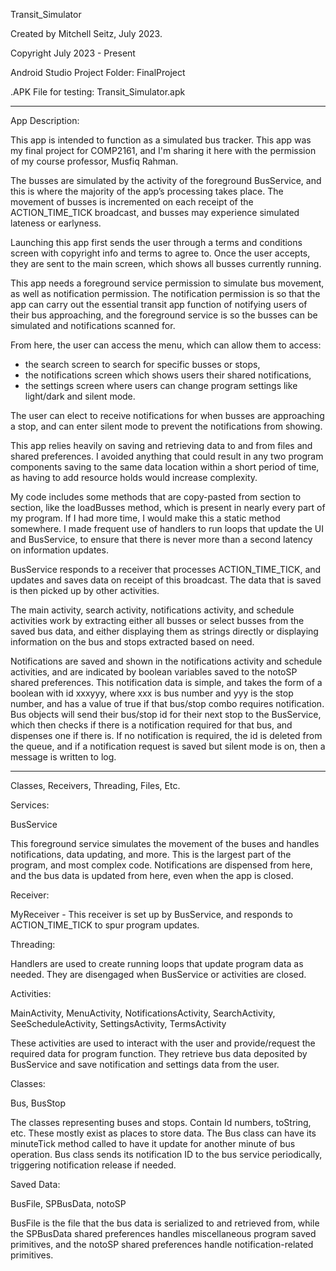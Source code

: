 Transit_Simulator 

Created by Mitchell Seitz, July 2023.

Copyright July 2023 - Present

Android Studio Project Folder: FinalProject

.APK File for testing: Transit_Simulator.apk
__________________________________________________________________________
App Description: 

This app is intended to function as a simulated bus tracker. This app was
my final project for COMP2161, and I'm sharing it here with the permission 
of my course professor, Musfiq Rahman.

The busses are simulated by the activity of the foreground BusService, and 
this is where the majority of the app’s processing takes place. The movement 
of busses is incremented on each receipt of the ACTION_TIME_TICK broadcast, 
and busses may experience simulated lateness or earlyness. 

Launching this app first sends the user through a terms and conditions screen 
with copyright info and terms to agree to. Once the user accepts, they are 
sent to the main screen, which shows all busses currently running. 

This app needs a foreground service permission to simulate bus movement, as 
well as notification permission. The notification permission is so that the 
app can carry out the essential transit app function of notifying users of 
their bus approaching, and the foreground service is so the busses can be 
simulated and notifications scanned for. 

From here, the user can access the menu, which can allow them to access: 
- the search screen to search for specific busses or stops,
- the notifications screen which shows users their shared notifications,
- the settings screen where users can change program settings like light/dark
  and silent mode.

The user can elect to receive notifications for when busses are approaching a 
stop, and can enter silent mode to prevent the notifications from showing. 

This app relies heavily on saving and retrieving data to and from files and 
shared preferences. I avoided anything that could result in any two program 
components saving to the same data location within a short period of time, 
as having to add resource holds would increase complexity. 

My code includes some methods that are  copy-pasted from section to section, 
like the loadBusses method, which is present in nearly every part of my program. 
If I had more time, I would make this a static method somewhere. I made frequent 
use of handlers to run loops that update the UI and BusService, to ensure that 
there is never more than a second latency on information updates. 

BusService responds to a receiver that processes ACTION_TIME_TICK, and updates and 
saves data on receipt of this broadcast. The data that is saved is then picked up by
other activities. 

The main activity, search activity, notifications activity, and schedule activities 
work by extracting either all busses or select busses from the saved bus data, and 
either displaying them as strings directly or displaying information on the bus and 
stops extracted based on need. 

Notifications are saved and shown in the notifications activity and schedule activities, 
and are indicated by boolean variables saved to the notoSP shared preferences. This 
notification data is simple, and takes the form of a boolean with id xxxyyy, where xxx 
is bus number and yyy is the stop number, and has a value of true if that bus/stop combo 
requires notification. Bus objects will send their bus/stop id for their next stop to the 
BusService, which then checks if there is a notification required for that bus, and 
dispenses one if there is. If no notification is required, the id is deleted from the 
queue, and if a notification request is saved but silent mode is on, then a message is 
written to log. 
__________________________________________________________________________________________

Classes, Receivers, Threading, Files, Etc.

Services: 

  BusService 
  
  This foreground service simulates the movement of the buses and handles 
  notifications, data updating, and more. This is the largest part of the program, and 
  most complex code. Notifications are dispensed from here, and the bus data is updated 
  from here, even when the app is closed.

Receiver: 

  MyReceiver - This receiver is set up by BusService, and responds to ACTION_TIME_TICK 
  to spur program updates. 

Threading: 

  Handlers are used to create running loops that update program data as needed. 
  They are disengaged when BusService or activities are closed.

Activities: 

  MainActivity, MenuActivity, NotificationsActivity, SearchActivity, SeeScheduleActivity, 
  SettingsActivity, TermsActivity 

  These activities are used to interact with the user and provide/request the required data 
  for program function. They retrieve bus data deposited by BusService and save notification 
  and settings data from the user. 

Classes: 

  Bus, BusStop 
  
  The classes representing buses and stops. Contain Id numbers, toString, etc. These mostly 
  exist as places to store data. The Bus class can have its minuteTick method called to have 
  it update for another minute of bus operation. Bus class sends its notification ID to the 
  bus service periodically, triggering notification release if needed. 

Saved Data: 

  BusFile, SPBusData, notoSP
  
  BusFile is the file that the bus data is serialized to and retrieved from, while the SPBusData 
  shared preferences handles miscellaneous program saved primitives, and the notoSP shared 
  preferences handle notification-related primitives. 


